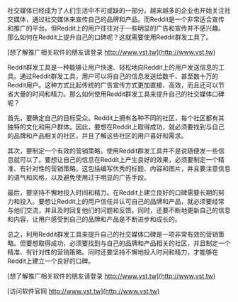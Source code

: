 社交媒体已经成为了人们生活中不可或缺的一部分。越来越多的企业也开始关注社交媒体，通过社交媒体来宣传自己的品牌和产品。而Reddit是一个非常适合宣传和推广的平台。但Reddit上的用户往往对于一些明显的广告和宣传并不感兴趣。那么如何在Reddit上提升自己的口碑呢？这就需要使用Reddit群发工具了。

[想了解推广相关软件的朋友请登录 http://www.vst.tw](http://www.vst.tw)

Reddit群发工具是一种能够让用户快速、轻松地向Reddit上的用户发送信息的工具。通过Reddit群发工具，用户可以将自己的信息发送给数千、甚至数十万的Reddit用户。这种方式比起传统的广告宣传方式更加直接、高效，而且还可以节省大量的时间和精力。那么如何使用Reddit群发工具来提升自己的社交媒体口碑呢？

首先，要确定自己的目标受众。Reddit上拥有各种不同的社区，每个社区都有其独特的文化和用户群体。因此，要想在Reddit上取得成功，就必须要找到与自己的品牌和产品相关的社区，并且了解这些社区的用户喜好和需求。

其次，要制定一个有效的营销策略。使用Reddit群发工具并不是说随便发一些信息就可以了。要想让自己的信息在Reddit上产生良好的效果，必须要制定一个精准、有针对性的营销策略。这包括编写优秀的标题、内容和图片，并且要注意信息的语气和风格，以及避免使用过于明显的广告手段。

最后，要坚持不懈地投入时间和精力。在Reddit上建立良好的口碑需要长期的努力和投入。要想让Reddit上的用户信任并认可自己的品牌和产品，就必须要经常与他们交流，并且及时回复他们的问题和反馈。同时，还要不断地更新自己的信息和内容，让用户感受到自己的品牌和产品是不断进步和成长的。

总之，利用Reddit群发工具来提升自己的社交媒体口碑是一项非常有效的营销策略。但要想取得成功，必须要找到与自己的品牌和产品相关的社区，并且制定一个精准、有针对性的营销策略。同时还要坚持不懈地投入时间和精力，才能够在Reddit上建立一个良好的口碑。

[想了解推广相关软件的朋友请登录 http://www.vst.tw](http://www.vst.tw)


[访问软件官网 http://www.vst.tw](http://www.vst.tw)
